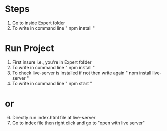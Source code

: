 # Steps

1. Go to inside Expert folder
2. To write in command line " npm install "

# Run Project
1. First insure i.e., you're in Expert folder
2. To write in command line " npm install "
3. To check live-server is installed if not then write again " npm install live-server "
4. To write in command line " npm start "

# or
6. Directly run index.html file at live-server
7. Go to index file then right click and go to "open with live server"